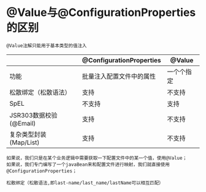# @Value与@ConfigurationProperties的区别

    @Value注解只能用于基本类型的值注入

|            | @ConfigurationProperties | @Value |
| ---------- | ------------------------ | ------ |
| 功能         | 批量注入配置文件中的属性             | 一个个指定  |
| 松散绑定（松散语法） | 支持                       | 不支持    |
| SpEL       | 不支持                      | 支持     |
| JSR303数据校验(@Email) | 支持                       | 不支持    |
| 复杂类型封装(Map/List)     | 支持                       | 不支持    |

    如果说，我们只是在某个业务逻辑中需要获取一下配置文件中的某一个值，使用@Value；
    如果说，我们专门编写了一个javaBean来和配置文件进行映射，我们就直接使用@ConfigurationProperties；

    松散绑定（松散语法,即last-name/last_name/lastName可以相互匹配）